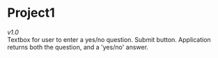 # Project1
*v1.0*
</br>
Textbox for user to enter a yes/no question. Submit button. Application returns both the question, and a 'yes/no' answer.
